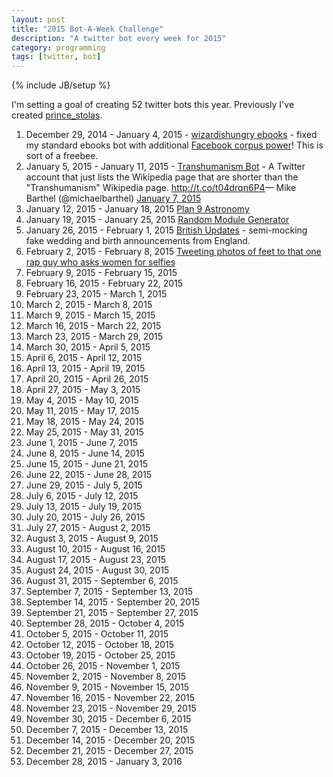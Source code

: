 ```yaml
---
layout: post
title: "2015 Bot-A-Week Challenge"
description: "A twitter bot every week for 2015"
category: programming
tags: [twitter, bot]
---
```

{% include JB/setup %}

I'm setting a goal of creating 52 twitter bots this year. Previously I've created [prince_stolas](https://twitter.com/prince_stolas).

1. December 29, 2014 - January 4, 2015 - [wizardishungry ebooks](https://twitter.com/wizardis_ebooks) - fixed my standard ebooks bot with additional [Facebook corpus power](https://github.com/WIZARDISHUNGRY/facebook-corpus)! This is sort of a freebee.
1. January 5, 2015 - January 11, 2015 - [Transhumanism Bot](https://twitter.com/Transhuman_bot) - <quote>A Twitter account that just lists the Wikipedia page that are shorter than the &quot;Transhumanism&quot; Wikipedia page.</quote> <a href="http://t.co/t04drqn6P4">http://t.co/t04drqn6P4</a>&mdash; Mike Barthel (@michaelbarthel) <a href="https://twitter.com/michaelbarthel/status/552869548563890179">January 7, 2015</a>
1. January 12, 2015 - January 18, 2015 [Plan 9 Astronomy](https://twitter.com/plan9astro)
1. January 19, 2015 - January 25, 2015 [Random Module Generator](https://twitter.com/modulargridREAL)
1. January 26, 2015 - February 1, 2015 [British Updates](https://twitter.com/BritishUpdates) - semi-mocking fake wedding and birth announcements from England.
1. February 2, 2015 - February 8, 2015 [Tweeting photos of feet to that one rap guy who asks women for selfies](https://twitter.com/fitemutease) 
1. February 9, 2015 - February 15, 2015
1. February 16, 2015 - February 22, 2015
1. February 23, 2015 - March 1, 2015
1. March 2, 2015 - March 8, 2015
1. March 9, 2015 - March 15, 2015
1. March 16, 2015 - March 22, 2015
1. March 23, 2015 - March 29, 2015
1. March 30, 2015 - April 5, 2015
1. April 6, 2015 - April 12, 2015
1. April 13, 2015 - April 19, 2015
1. April 20, 2015 - April 26, 2015
1. April 27, 2015 - May 3, 2015
1. May 4, 2015 - May 10, 2015
1. May 11, 2015 - May 17, 2015
1. May 18, 2015 - May 24, 2015
1. May 25, 2015 - May 31, 2015
1. June 1, 2015 - June 7, 2015
1. June 8, 2015 - June 14, 2015
1. June 15, 2015 - June 21, 2015
1. June 22, 2015 - June 28, 2015
1. June 29, 2015 - July 5, 2015
1. July 6, 2015 - July 12, 2015
1. July 13, 2015 - July 19, 2015
1. July 20, 2015 - July 26, 2015
1. July 27, 2015 - August 2, 2015
1. August 3, 2015 - August 9, 2015
1. August 10, 2015 - August 16, 2015
1. August 17, 2015 - August 23, 2015
1. August 24, 2015 - August 30, 2015
1. August 31, 2015 - September 6, 2015
1. September 7, 2015 - September 13, 2015
1. September 14, 2015 - September 20, 2015
1. September 21, 2015 - September 27, 2015
1. September 28, 2015 - October 4, 2015
1. October 5, 2015 - October 11, 2015
1. October 12, 2015 - October 18, 2015
1. October 19, 2015 - October 25, 2015
1. October 26, 2015 - November 1, 2015
1. November 2, 2015 - November 8, 2015
1. November 9, 2015 - November 15, 2015
1. November 16, 2015 - November 22, 2015
1. November 23, 2015 - November 29, 2015
1. November 30, 2015 - December 6, 2015
1. December 7, 2015 - December 13, 2015
1. December 14, 2015 - December 20, 2015
1. December 21, 2015 - December 27, 2015
1. December 28, 2015 - January 3, 2016
